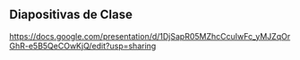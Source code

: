 Diapositivas de Clase
---------------------

https://docs.google.com/presentation/d/1DjSapR05MZhcCcuIwFc_yMJZqOrGhR-e5B5QeCOwKjQ/edit?usp=sharing